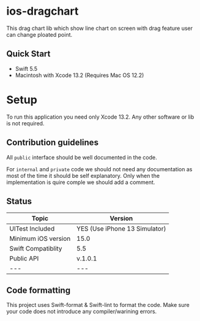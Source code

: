 # ios-dragchart
This drag chart lib which show line chart on screen with drag feature user can change ploated point. 

## Quick Start

* Swift 5.5
* Macintosh with Xcode 13.2 (Requires Mac OS 12.2)

# Setup

To run this application you need only Xcode 13.2. Any other software or lib is not required.

## Contribution guidelines

All `public` interface should be well documented in the code.

For `internal` and `private` code we should not need any documentation as most of the time it should be self explanatory. Only when the implementation is quire comple we should add a comment.

## Status

| Topic | Version |
| ---- | ----|
| UITest Included| YES (Use iPhone 13 Simulator)|
| Minimum iOS version | 15.0 |
| Swift Compatiblity | 5.5 |
| Public API | v.1.0.1 |
| --- | --- |

## Code formatting

This project uses Swift-format & Swift-lint to format the code. Make sure your code does not introduce any compiler/warining errors.
